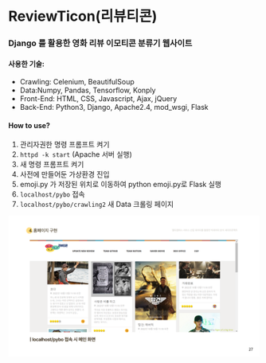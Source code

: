# ReviewTicon(리뷰티콘)
### Django 를 활용한 영화 리뷰 이모티콘 분류기 웹사이트

#### 사용한 기술:
- Crawling: Celenium, BeautifulSoup
- Data:Numpy, Pandas, Tensorflow, Konply
- Front-End: HTML, CSS, Javascript, Ajax, jQuery
- Back-End: Python3, Django, Apache2.4, mod_wsgi, Flask

#### How to use?
1. 관리자권한 명령 프롬프트 켜기
2. `httpd -k start` (Apache 서버 실행)
3. 새 명령 프롬프트 켜기
4. 사전에 만들어둔 가상환경 진입
5. emoji.py 가 저장된 위치로 이동하여 python emoji.py로 Flask 실행
6. `localhost/pybo` 접속
7. `localhost/pybo/crawling2` 새 Data 크롤링 페이지

<img src='docs/PPT/리뷰티콘_최종_29.png'>